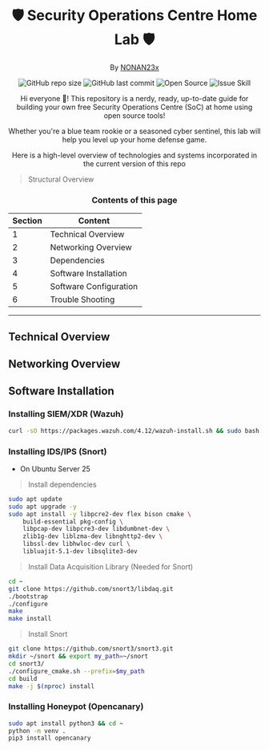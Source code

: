<div align="center">

# 🛡️ Security Operations Centre Home Lab 🛡️
By [NONAN23x](https://github.com/NONAN23x/)

![GitHub repo size](https://img.shields.io/github/repo-size/NONAN23x/SoC-Home-Lab?style=for-the-badge)
![GitHub last commit](https://img.shields.io/github/last-commit/NONAN23x/SoC-Home-Lab?style=for-the-badge)
![Open Source](https://img.shields.io/badge/Open%20Source-Yes-brightgreen?style=for-the-badge)
![Issue Skill](https://img.shields.io/badge/Issues-Skill-red?style=for-the-badge)

Hi everyone 👾! This repository is a nerdy, ready, up-to-date guide for building your own free Security Operations Centre (SoC) at home using open source tools!

Whether you're a blue team rookie or a seasoned cyber sentinel, this lab will help you level up your home defense game.

Here is a high-level overview of technologies and systems incorporated in the current version of this repo 
</div>

> Structural Overview

<div align=center>

### Contents of this page

| Section | Content             |
|------|------------------------|
| 1    | Technical Overview     |
| 2    | Networking Overview    |
| 3    | Dependencies |
| 4    | Software Installation  |
| 5    | Software Configuration |
| 6    | Trouble Shooting       |

</div>

-- -

## Technical Overview

## Networking Overview

## Software Installation
### Installing SIEM/XDR (Wazuh)
```bash
curl -sO https://packages.wazuh.com/4.12/wazuh-install.sh && sudo bash ./wazuh-install.sh -a
```

### Installing IDS/IPS (Snort)
- On Ubuntu Server 25

> Install dependencies
```bash
sudo apt update
sudo apt upgrade -y
sudo apt install -y libpcre2-dev flex bison cmake \
    build-essential pkg-config \
    libpcap-dev libpcre3-dev libdumbnet-dev \
    zlib1g-dev liblzma-dev libnghttp2-dev \
    libssl-dev libhwloc-dev curl \
    libluajit-5.1-dev libsqlite3-dev
```

> Install Data Acquisition Library (Needed for Snort)
```bash
cd ~
git clone https://github.com/snort3/libdaq.git
./bootstrap
./configure
make
make install
```

> Install Snort
```bash
git clone https://github.com/snort3/snort3.git
mkdir ~/snort && export my_path=~/snort
cd snort3/
./configure_cmake.sh --prefix=$my_path
cd build
make -j $(nproc) install
```
### Installing Honeypot (Opencanary)
```bash
sudo apt install python3 && cd ~
python -m venv .
pip3 install opencanary
```
